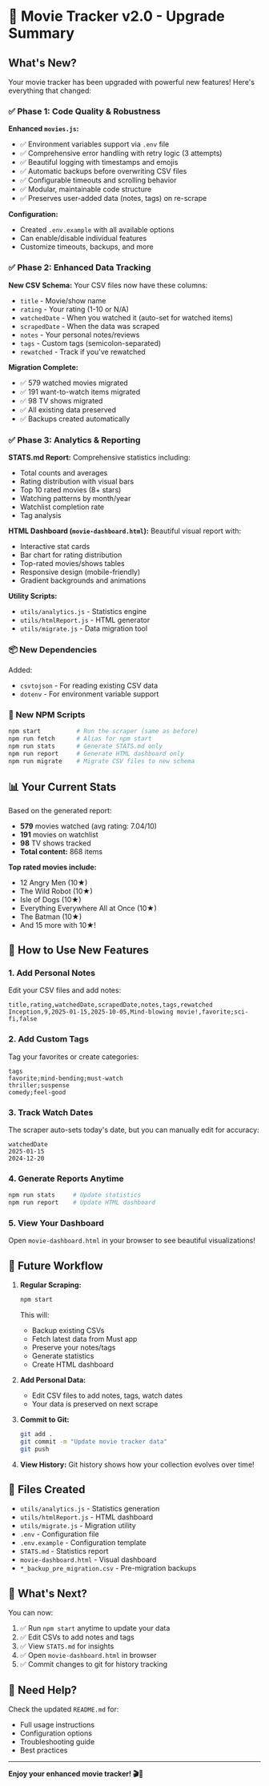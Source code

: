 # 🎉 Movie Tracker v2.0 - Upgrade Summary

## What's New?

Your movie tracker has been upgraded with powerful new features! Here's everything that changed:

### ✅ Phase 1: Code Quality & Robustness

**Enhanced `movies.js`:**
- ✅ Environment variables support via `.env` file
- ✅ Comprehensive error handling with retry logic (3 attempts)
- ✅ Beautiful logging with timestamps and emojis
- ✅ Automatic backups before overwriting CSV files
- ✅ Configurable timeouts and scrolling behavior
- ✅ Modular, maintainable code structure
- ✅ Preserves user-added data (notes, tags) on re-scrape

**Configuration:**
- Created `.env.example` with all available options
- Can enable/disable individual features
- Customize timeouts, backups, and more

### ✅ Phase 2: Enhanced Data Tracking

**New CSV Schema:**
Your CSV files now have these columns:
- `title` - Movie/show name
- `rating` - Your rating (1-10 or N/A)
- `watchedDate` - When you watched it (auto-set for watched items)
- `scrapedDate` - When the data was scraped
- `notes` - Your personal notes/reviews
- `tags` - Custom tags (semicolon-separated)
- `rewatched` - Track if you've rewatched

**Migration Complete:**
- ✅ 579 watched movies migrated
- ✅ 191 want-to-watch items migrated
- ✅ 98 TV shows migrated
- ✅ All existing data preserved
- ✅ Backups created automatically

### ✅ Phase 3: Analytics & Reporting

**STATS.md Report:**
Comprehensive statistics including:
- Total counts and averages
- Rating distribution with visual bars
- Top 10 rated movies (8+ stars)
- Watching patterns by month/year
- Watchlist completion rate
- Tag analysis

**HTML Dashboard (`movie-dashboard.html`):**
Beautiful visual report with:
- Interactive stat cards
- Bar chart for rating distribution
- Top-rated movies/shows tables
- Responsive design (mobile-friendly)
- Gradient backgrounds and animations

**Utility Scripts:**
- `utils/analytics.js` - Statistics engine
- `utils/htmlReport.js` - HTML generator
- `utils/migrate.js` - Data migration tool

### 📦 New Dependencies

Added:
- `csvtojson` - For reading existing CSV data
- `dotenv` - For environment variable support

### 🎯 New NPM Scripts

```bash
npm start          # Run the scraper (same as before)
npm run fetch      # Alias for npm start
npm run stats      # Generate STATS.md only
npm run report     # Generate HTML dashboard only
npm run migrate    # Migrate CSV files to new schema
```

## 📊 Your Current Stats

Based on the generated report:

- **579** movies watched (avg rating: 7.04/10)
- **191** movies on watchlist
- **98** TV shows tracked
- **Total content:** 868 items

**Top rated movies include:**
- 12 Angry Men (10★)
- The Wild Robot (10★)
- Isle of Dogs (10★)
- Everything Everywhere All at Once (10★)
- The Batman (10★)
- And 15 more with 10★!

## 🎨 How to Use New Features

### 1. Add Personal Notes

Edit your CSV files and add notes:
```csv
title,rating,watchedDate,scrapedDate,notes,tags,rewatched
Inception,9,2025-01-15,2025-10-05,Mind-blowing movie!,favorite;sci-fi,false
```

### 2. Add Custom Tags

Tag your favorites or create categories:
```csv
tags
favorite;mind-bending;must-watch
thriller;suspense
comedy;feel-good
```

### 3. Track Watch Dates

The scraper auto-sets today's date, but you can manually edit for accuracy:
```csv
watchedDate
2025-01-15
2024-12-20
```

### 4. Generate Reports Anytime

```bash
npm run stats     # Update statistics
npm run report    # Update HTML dashboard
```

### 5. View Your Dashboard

Open `movie-dashboard.html` in your browser to see beautiful visualizations!

## 🔄 Future Workflow

1. **Regular Scraping:**
   ```bash
   npm start
   ```
   This will:
   - Backup existing CSVs
   - Fetch latest data from Must app
   - Preserve your notes/tags
   - Generate statistics
   - Create HTML dashboard

2. **Add Personal Data:**
   - Edit CSV files to add notes, tags, watch dates
   - Your data is preserved on next scrape

3. **Commit to Git:**
   ```bash
   git add .
   git commit -m "Update movie tracker data"
   git push
   ```
   
4. **View History:**
   Git history shows how your collection evolves over time!

## 📁 Files Created

- `utils/analytics.js` - Statistics generation
- `utils/htmlReport.js` - HTML dashboard
- `utils/migrate.js` - Migration utility
- `.env` - Configuration file
- `.env.example` - Configuration template
- `STATS.md` - Statistics report
- `movie-dashboard.html` - Visual dashboard
- `*_backup_pre_migration.csv` - Pre-migration backups

## 🎯 What's Next?

You can now:
1. ✅ Run `npm start` anytime to update your data
2. ✅ Edit CSVs to add notes and tags
3. ✅ View `STATS.md` for insights
4. ✅ Open `movie-dashboard.html` in browser
5. ✅ Commit changes to git for history tracking

## 🐛 Need Help?

Check the updated `README.md` for:
- Full usage instructions
- Configuration options
- Troubleshooting guide
- Best practices

---

**Enjoy your enhanced movie tracker! 🎬🍿**


